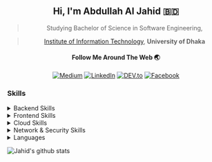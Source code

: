 <div align="center">
            
## Hi, I'm Abdullah Al Jahid 🇧🇩

> Studying Bachelor of Science in Software Engineering,

> [Institute of Information Technology](http://iit.du.ac.bd), **University of Dhaka**
            

#### Follow Me Around The Web 🌏

<!-- <a target="_blank" href=""><img src="https://img.shields.io/badge/-%23.svg?&style=plastic&logo=&logoColor=white" alt=""></a> -->

<a target="_blank" href="https://jahid1030.medium.com/"><img src="https://img.shields.io/badge/Medium-%23262626.svg?&style=plastic&logo=Medium&logoColor=white" alt="Medium"></a>
<a target="_blank" href="https://www.linkedin.com/in/abdullah-al-jahid-a6090a194/"><img src="https://img.shields.io/badge/LinkedIn-%230077B5.svg?&style=plastic&logo=linkedin&logoColor=white" alt="LinkedIn"></a>
<a target="_blank" href="https://dev.to/jahid1030"><img src="https://img.shields.io/badge/DEV.to-%235c5c3d.svg?&style=plastic&logo=dev.to&logoColor=black" alt="DEV.to"></a>
<a target="_blank" href="https://www.facebook.com/aa.jahid30/"><img src="https://img.shields.io/badge/Facebook-%231877F2.svg?&style=plastic&logo=Facebook&logoColor=white" alt="Facebook"></a>

            
</dev>

<div align="left"> 
            
### Skills            
<details>
    <summary>Backend Skills</summary>
    
![Laravel](https://img.shields.io/badge/-Laravel-red?style=flat&logo=Laravel&logoColor=white)
![Express.js](https://img.shields.io/badge/-Express.js-092E20?style=flat&logo=Express&logoColor=white)
![Node](https://img.shields.io/badge/-Node-black?style=flat&logo=Node.js&logoColor=green)
![RestAPI](https://img.shields.io/badge/-RestAPI-009688?style=flat&logo=API&logoColor=white)
![PHP](https://img.shields.io/badge/-PHP-150458?style=flat&logo=PHP&logoColor=white)
![MariaDB](https://img.shields.io/badge/-MariaDB-003545?style=flat&logo=MariaDB&logoColor=white)
![MongoDB](https://img.shields.io/badge/-MongoDB-004d00?style=flat&logo=MongoDB&logoColor=white)
![MySQL](https://img.shields.io/badge/-MySQL-cc9900?style=flat&logo=MySQL&logoColor=black)
![SQLite](https://img.shields.io/badge/-SQLite-003B57?style=flat&logo=SQLite&logoColor=white)
</details>


<details>
    <summary>Frontend Skills</summary>

![Vue](https://img.shields.io/badge/-Vue-51b984?style=flat&logo=Vue.js&logoColor=white)
![Nuxt](https://img.shields.io/badge/-Nuxt-008080?style=flat&logo=Nuxt.js&logoColor=white)
![Quasar](https://img.shields.io/badge/-Quasar-5c5c8a?style=flat&logo=Quasar&logoColor=default) 
![Vuetify](https://img.shields.io/badge/-Vuetify-001a33?style=flat&logo=Vuetify&logoColor=e7f2fe)
![Bootstrap](https://img.shields.io/badge/-Bootstrap-7952B3?style=flat&logo=Bootstrap&logoColor=white)
![Shards-Vue](https://img.shields.io/badge/-Shards-ccffcc?style=flat&logo=Shards&logoColor=e7f2fe)            
</details>

<details>
    <summary>Cloud Skills</summary>

![Linux](https://img.shields.io/badge/-Linux-FCC624?style=flat&logo=Linux&logoColor=black)
![Nginx](https://img.shields.io/badge/-Nginx-269539?style=flat&logo=Nginx&logoColor=white)
![Docker](https://img.shields.io/badge/-Docker-2496ED?style=flat&logo=Docker&logoColor=white)
</details>

<details>
    <summary>Network & Security Skills</summary>
 
![Wireshark](https://img.shields.io/badge/-Wireshark-1679A7?style=flat&logo=wireshark&logoColor=white)
![Burp Suite](https://img.shields.io/badge/-Burp--Suite-557C94?style=flat&logo=burp%20Linux&logoColor=white)
![Vega](https://img.shields.io/badge/-Vega-1679A7?style=flat&logo=vega&logoColor=white)            
<!-- ![And many more...](https://img.shields.io/badge/-And--many--more...-black?style=flat&logo=&logoColor=white) -->
</details>
            
<details>
    <summary>Languages</summary>
    
![C](https://img.shields.io/badge/-C-150458?style=flat&logo=c&logoColor=white)
![C++](https://img.shields.io/badge/-C++-F7931E?style=flat&logo=cplusplus&logoColor=white)
![Java](https://img.shields.io/badge/-Java-cc2900?style=flat&logo=Java&logoColor=white)
![Javascript](https://img.shields.io/badge/-Javascript-3b00b3?style=flat&logo=Javascript&logoColor=white)
![HTML](https://img.shields.io/badge/-HTML-602020?style=flat&logo=htmL&logoColor=white)
![CSS](https://img.shields.io/badge/-CSS-336600?style=flat&logo=css&logoColor=white)
![Javafx](https://img.shields.io/badge/-JavaFX-D00000?style=flat&logo=JavaFX&logoColor=white)           
</details>


<!-- ![](https://img.shields.io/badge/--black?style=plastic&logo=) -->

![Jahid's github stats](https://github-readme-stats.vercel.app/api?username=Jahid1999&&show_icons=true&title_color=00ff00&icon_color=bb2acf&text_color=daf7dc&bg_color=151515)


<!-- [![Top Langs](https://github-readme-stats.vercel.app/api/top-langs/?username=Jahid1999&layout=compact)](https://github.com/Jahid1999/github-readme-stats) -->


</div>

<!--
**Jahid1999/Jahid1999** is a ✨ _special_ ✨ repository because its `README.md` (this file) appears on your GitHub profile.

Here are some ideas to get you started:

- 🔭 I’m currently working on ...
- 🌱 I’m currently learning ...
- 👯 I’m looking to collaborate on ...
- 🤔 I’m looking for help with ...
- 💬 Ask me about ...
- 📫 How to reach me: ...
- 😄 Pronouns: ...
- ⚡ Fun fact: ...
-->
